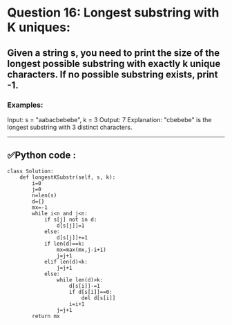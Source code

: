 # Question 16: Longest substring with K uniques:

## Given a string s, you need to print the size of the longest possible substring with exactly k unique characters. If no possible substring exists, print -1.

### Examples:
Input: s = "aabacbebebe", k = 3
Output: 7
Explanation: "cbebebe" is the longest substring with 3 distinct characters.

---
## ✅Python code :

```
class Solution:
    def longestKSubstr(self, s, k):
        i=0
        j=0
        n=len(s)
        d={}
        mx=-1
        while i<n and j<n:
            if s[j] not in d:
                d[s[j]]=1
            else:
                d[s[j]]+=1
            if len(d)==k:
                mx=max(mx,j-i+1)
                j=j+1
            elif len(d)<k:
                j=j+1
            else:
                while len(d)>k:
                    d[s[i]]-=1
                    if d[s[i]]==0:
                        del d[s[i]]
                    i=i+1
                j=j+1
        return mx
```

